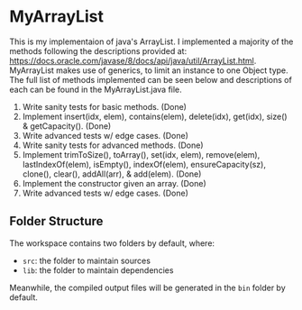 # MyArrayList
This is my implementaion of java's ArrayList. I implemented a majority of the methods following the descriptions provided at: https://docs.oracle.com/javase/8/docs/api/java/util/ArrayList.html. MyArrayList makes use of generics, to limit an instance to one Object type. The full list of methods implemented can be seen below and descriptions of each can be found in the MyArrayList.java file.

1) Write sanity tests for basic methods. (Done)
2) Implement insert(idx, elem), contains(elem), delete(idx), get(idx), size() & getCapacity(). (Done)
3) Write advanced tests w/ edge cases. (Done)
4) Write sanity tests for advanced methods. (Done)
5) Implement trimToSize(), toArray(), set(idx, elem), remove(elem), lastIndexOf(elem), isEmpty(), indexOf(elem), ensureCapacity(sz), clone(), clear(), addAll(arr), & add(elem). (Done)
6) Implement the constructor given an array. (Done)
7) Write advanced tests w/ edge cases. (Done)

## Folder Structure

The workspace contains two folders by default, where:

- `src`: the folder to maintain sources
- `lib`: the folder to maintain dependencies

Meanwhile, the compiled output files will be generated in the `bin` folder by default.